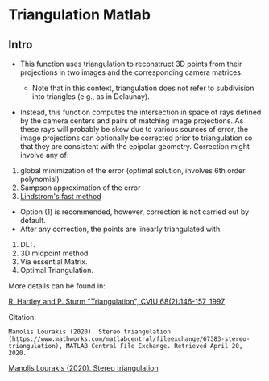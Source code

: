 
# Triangulation Matlab

## Intro

- This function uses triangulation to reconstruct 3D points from their projections in two images and the corresponding camera matrices.  
  - Note that in this context, triangulation does not refer to subdivision into triangles (e.g., as in Delaunay).

- Instead, this function computes the intersection in space of rays defined by the camera centers and pairs of matching image projections. As these rays will probably be skew due to various sources of error, the image projections can optionally be corrected prior to triangulation so that they are consistent with the epipolar geometry. Correction might involve any of:

 1. global minimization of the error (optimal solution, involves 6th order polynomial)
 2. Sampson approximation of the error
 3. [Lindstrom's fast method](https://www.cc.gatech.edu/~turk/my_papers/memless_vis98.pdf)

- Option (1) is recommended, however, correction is not carried out by default.
- After any correction, the points are linearly triangulated with:

 1. DLT.
 2. 3D midpoint method.
 3. Via essential Matrix.
 4. Optimal Triangulation.

More details can be found in: 

[R. Hartley and P. Sturm "Triangulation", CVIU 68(2):146-157, 1997](http://users.cecs.anu.edu.au/~hartley/Papers/triangulation/triangulation.pdf)

Citation:
```
Manolis Lourakis (2020). Stereo triangulation (https://www.mathworks.com/matlabcentral/fileexchange/67383-stereo-triangulation), MATLAB Central File Exchange. Retrieved April 20, 2020.
```

[Manolis Lourakis (2020). Stereo triangulation](https://www.mathworks.com/matlabcentral/fileexchange/67383-stereo-triangulation)